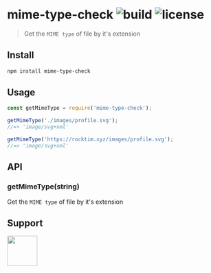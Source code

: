 # mime-type-check ![build](https://travis-ci.com/RocktimSaikia/mime-type-check.svg?branch=master) ![license](https://img.shields.io/github/license/rocktimsaikia/mime-type-check)

> Get the `MIME type` of file by it's extension

## Install
```bash
npm install mime-type-check
```

## Usage

```js
const getMimeType = require('mime-type-check');

getMimeType('./images/profile.svg');
//=> 'image/svg+xml'

getMimeType('https://rocktim.xyz/images/profile.svg');
//=> 'image/svg+xml'
```

## API

### getMimeType(string)

Get the `MIME type` of file by it's extension



## Support

<a href="https://www.buymeacoffee.com/7BdaxfI"><img src="https://user-images.githubusercontent.com/33410545/91206759-48d5d180-e725-11ea-93b5-754d98c007af.png" height="70px"/></a>
